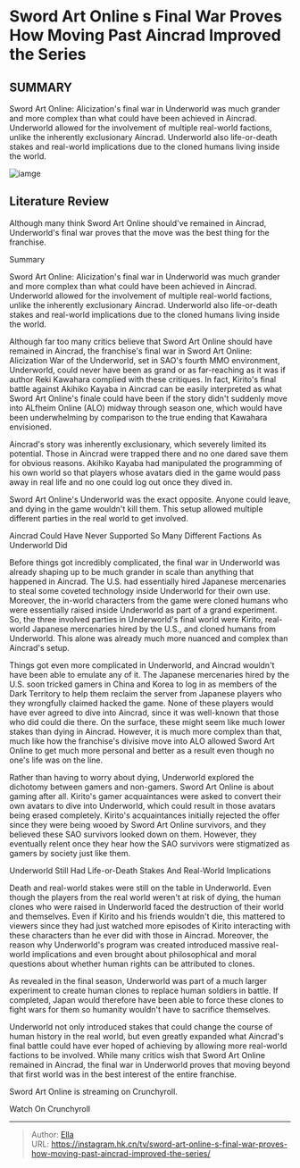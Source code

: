 # Sword Art Online s Final War Proves How Moving Past Aincrad Improved the Series


## SUMMARY 



  Sword Art Online: Alicization&#39;s final war in Underworld was much grander and more complex than what could have been achieved in Aincrad.   Underworld allowed for the involvement of multiple real-world factions, unlike the inherently exclusionary Aincrad.   Underworld also life-or-death stakes and real-world implications due to the cloned humans living inside the world.  

![iamge](https://static1.srcdn.com/wordpress/wp-content/uploads/2023/12/sword-art-online-alicitization-anime-key-visual.jpg)

## Literature Review
Although many think Sword Art Online should&#39;ve remained in Aincrad, Underworld&#39;s final war proves that the move was the best thing for the franchise.


Summary

  Sword Art Online: Alicization&#39;s final war in Underworld was much grander and more complex than what could have been achieved in Aincrad.   Underworld allowed for the involvement of multiple real-world factions, unlike the inherently exclusionary Aincrad.   Underworld also life-or-death stakes and real-world implications due to the cloned humans living inside the world.  






Although far too many critics believe that Sword Art Online should have remained in Aincrad, the franchise&#39;s final war in Sword Art Online: Alicization War of the Underworld, set in SAO&#39;s fourth MMO environment, Underworld, could never have been as grand or as far-reaching as it was if author Reki Kawahara complied with these critiques. In fact, Kirito&#39;s final battle against Akihiko Kayaba in Aincrad can be easily interpreted as what Sword Art Online&#39;s finale could have been if the story didn&#39;t suddenly move into ALfheim Online (ALO) midway through season one, which would have been underwhelming by comparison to the true ending that Kawahara envisioned.

Aincrad&#39;s story was inherently exclusionary, which severely limited its potential. Those in Aincrad were trapped there and no one dared save them for obvious reasons. Akihiko Kayaba had manipulated the programming of his own world so that players whose avatars died in the game would pass away in real life and no one could log out once they dived in.


 

Sword Art Online&#39;s Underworld was the exact opposite. Anyone could leave, and dying in the game wouldn&#39;t kill them. This setup allowed multiple different parties in the real world to get involved.


 Aincrad Could Have Never Supported So Many Different Factions As Underworld Did 
          

Before things got incredibly complicated, the final war in Underworld was already shaping up to be much grander in scale than anything that happened in Aincrad. The U.S. had essentially hired Japanese mercenaries to steal some coveted technology inside Underworld for their own use. Moreover, the in-world characters from the game were cloned humans who were essentially raised inside Underworld as part of a grand experiment. So, the three involved parties in Underworld&#39;s final world were Kirito, real-world Japanese mercenaries hired by the U.S., and cloned humans from Underworld. This alone was already much more nuanced and complex than Aincrad&#39;s setup.

Things got even more complicated in Underworld, and Aincrad wouldn&#39;t have been able to emulate any of it. The Japanese mercenaries hired by the U.S. soon tricked gamers in China and Korea to log in as members of the Dark Territory to help them reclaim the server from Japanese players who they wrongfully claimed hacked the game. None of these players would have ever agreed to dive into Aincrad, since it was well-known that those who did could die there. On the surface, these might seem like much lower stakes than dying in Aincrad. However, it is much more complex than that, much like how the franchise&#39;s divisive move into ALO allowed Sword Art Online to get much more personal and better as a result even though no one&#39;s life was on the line.

Rather than having to worry about dying, Underworld explored the dichotomy between gamers and non-gamers. Sword Art Online is about gaming after all. Kirito&#39;s gamer acquaintances were asked to convert their own avatars to dive into Underworld, which could result in those avatars being erased completely. Kirito&#39;s acquaintances initially rejected the offer since they were being wooed by Sword Art Online survivors, and they believed these SAO survivors looked down on them. However, they eventually relent once they hear how the SAO survivors were stigmatized as gamers by society just like them.



 Underworld Still Had Life-or-Death Stakes And Real-World Implications 
          

Death and real-world stakes were still on the table in Underworld. Even though the players from the real world weren&#39;t at risk of dying, the human clones who were raised in Underworld faced the destruction of their world and themselves. Even if Kirito and his friends wouldn&#39;t die, this mattered to viewers since they had just watched more episodes of Kirito interacting with these characters than he ever did with those in Aincrad. Moreover, the reason why Underworld&#39;s program was created introduced massive real-world implications and even brought about philosophical and moral questions about whether human rights can be attributed to clones.

As revealed in the final season, Underworld was part of a much larger experiment to create human clones to replace human soldiers in battle. If completed, Japan would therefore have been able to force these clones to fight wars for them so humanity wouldn&#39;t have to sacrifice themselves.

          

Underworld not only introduced stakes that could change the course of human history in the real world, but even greatly expanded what Aincrad&#39;s final battle could have ever hoped of achieving by allowing more real-world factions to be involved. While many critics wish that Sword Art Online remained in Aincrad, the final war in Underworld proves that moving beyond that first world was in the best interest of the entire franchise.

Sword Art Online is streaming on Crunchyroll.

Watch On Crunchyroll



---

> Author: [Ella](https://instagram.hk.cn/)  
> URL: https://instagram.hk.cn/tv/sword-art-online-s-final-war-proves-how-moving-past-aincrad-improved-the-series/  

